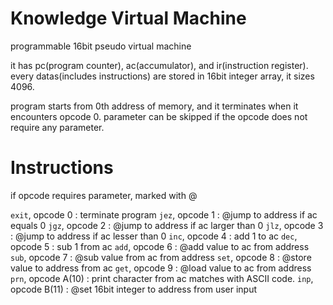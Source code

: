 # Knowledge Virtual Machine
programmable 16bit pseudo virtual machine

it has pc(program counter), ac(accumulator), and ir(instruction register).
every datas(includes instructions) are stored in 16bit integer array, it sizes 4096.

program starts from 0th address of memory, and it terminates when it encounters opcode 0.
parameter can be skipped if the opcode does not require any parameter.

# Instructions
if opcode requires parameter, marked with @

`exit`, opcode 0 : terminate program
`jez`, opcode 1  : @jump to address if ac equals 0
`jgz`, opcode 2  : @jump to address if ac larger than 0
`jlz`, opcode 3  : @jump to address if ac lesser than 0
`inc`, opcode 4  : add 1 to ac
`dec`, opcode 5  : sub 1 from ac
`add`, opcode 6  : @add value to ac from address
`sub`, opcode 7  : @sub value from ac from address
`set`, opcode 8  : @store value to address from ac
`get`, opcode 9  : @load value to ac from address
`prn`, opcode A(10) : print character from ac matches with ASCII code. 
`inp`, opcode B(11) : @set 16bit integer to address from user input
